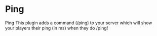 # Ping
Ping This plugin adds a command (/ping) to your server which will show your players their ping (in ms) when they do /ping!
